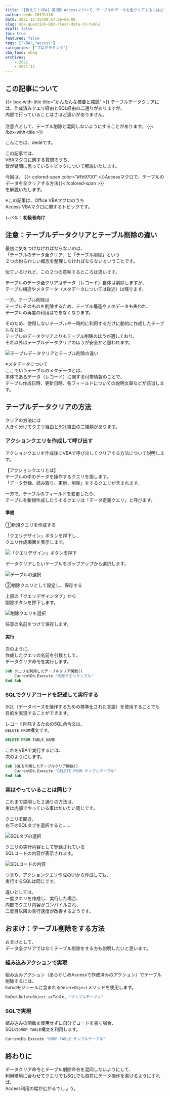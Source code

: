 ```yaml
---
title: "[教えて！VBA] 第3回 Accessマクロで、テーブルのデータを全クリアするにはどうすればいいの？？"
author: dede-20191130
date: 2021-12-25T09:57:26+09:00
slug: vba-question-003-clear-data-in-table
draft: false
toc: true
featured: false
tags: ["VBA","Access"]
categories: ["プログラミング"]
vba_taxo: vbaq
archives:
    - 2021
    - 2021-12
---
```


## この記事について

{{< box-with-title title="かんたんな概要と結論" >}} 
    テーブルデータクリアには、作成済みクエリ経由とSQL経由の二通りがありますが、<br>
    内部で行っていることはさほど違いがありません。<br><br>
    注意点として、テーブル削除と混同しないようにすることがあります。
{{< /box-with-title >}}

こんにちは、dedeです。

この記事では、  
VBAマクロに関する質問のうち、  
皆が疑問に思っているトピックについて解説いたします。

今回は、
{{< colored-span color="#fb9700" >}}Accessマクロで、テーブルのデータを全クリアする方法{{< /colored-span >}}  
を解説いたします。

※この記事は、Office VBAマクロのうち  
Access VBAマクロに関するトピックです。

レベル：<b>初級者向け</b>


## 注意：テーブルデータクリアとテーブル削除の違い

最初に気をつけなければならないのは、  
「テーブルのデータ全クリア」と「テーブル削除」という  
２つの紛らわしい概念を整理しなければならないということです。

似ているけれど、この２つの意味するところは違います。

テーブルのデータ全クリアはデータ（レコード）自体は削除しますが、  
テーブル構造やメタデータ（メタデータについては後述）は残ります。  

一方、テーブル削除は  
テーブルそのものを削除するため、テーブル構造やメタデータも失われ、  
テーブルの再度の利用はできなくなります。  

そのため、使用しないテーブルや一時的に利用するだけに動的に作成したテーブルなどは、  
テーブルのデータクリアよりもテーブル削除のほうが適しており、  
それ以外はテーブルデータクリアのほうが安全かと思われます。

![テーブルデータクリアとテーブル削除の違い](https://res.cloudinary.com/ddxhi1rnh/image/upload/v1640415368/learnerBlog/vba-question-003-clear-data-in-table/clear-and-delete_rqstxu.png)

※メタデータについて  
ここでいうテーブルのメタデータとは、  
本体であるデータ（レコード）に関する付帯情報のことで、  
テーブル作成日時、更新日時、各フィールドについての説明文章などが該当します。


## テーブルデータクリアの方法

クリアの方法には  
大きく分けてクエリ経由とSQL経由の二種類があります。

### アクションクエリを作成して呼び出す

アクションクエリを作成後にVBAで呼び出してクリアする方法について説明します。

【アクションクエリとは】  
テーブルの中のデータを操作するクエリを指します。  
「データ登録、読み取り、更新、削除」をするクエリが含まれます。

一方で、テーブルのフィールドを変更したり、  
テーブルを新規作成したりするクエリは「データ定義クエリ」と呼びます。

#### 準備

①新規クエリを作成する


「クエリデザイン」ボタンを押下し、  
クエリ作成画面を表示します。

![「クエリデザイン」ボタンを押下](https://res.cloudinary.com/ddxhi1rnh/image/upload/v1640415380/learnerBlog/vba-question-003-clear-data-in-table/%E3%82%B9%E3%82%AF%E3%83%AA%E3%83%BC%E3%83%B3%E3%82%B7%E3%83%A7%E3%83%83%E3%83%88_2021-12-25_113715_owxdms.png)

データクリアしたいテーブルをポップアップから選択します。

![テーブルの選択](https://res.cloudinary.com/ddxhi1rnh/image/upload/v1640415381/learnerBlog/vba-question-003-clear-data-in-table/%E3%82%B9%E3%82%AF%E3%83%AA%E3%83%BC%E3%83%B3%E3%82%B7%E3%83%A7%E3%83%83%E3%83%88_2021-12-25_113751_ucm2xd.png)

②削除クエリとして設定し、保存する

上部の「クエリデザインタブ」から  
削除ボタンを押下します。

![削除クエリを選択](https://res.cloudinary.com/ddxhi1rnh/image/upload/v1640415382/learnerBlog/vba-question-003-clear-data-in-table/%E3%82%B9%E3%82%AF%E3%83%AA%E3%83%BC%E3%83%B3%E3%82%B7%E3%83%A7%E3%83%83%E3%83%88_2021-12-25_113813_nxhaxz.png)

任意の名前をつけて保存します。

#### 実行

次のように、  
作成したクエリの名前を引数として、  
データクリア命令を実行します。

```vb
Sub クエリを利用したテーブルクリア関数()
    CurrentDb.Execute "削除クエリサンプル"
End Sub
```


### SQLでクリアコードを記述して実行する

SQL（データベースを操作するための標準化された言語）を使用することでも  
目的を実現することができます。

レコード削除するためのSQL命令文は、  
`DELETE FROM`構文です。

```sql
DELETE FROM TABLE_NAME
```

これをVBAで実行するには、  
次のようにします。

```vb
Sub SQLを利用したテーブルクリア関数()
    CurrentDb.Execute "DELETE FROM サンプルテーブル"
End Sub
```


### 実はやっていることは同じ？

これまで説明した２通りの方法は、  
実は内部でやっている事はだいたい同じです。

クエリを開き、  
右下のSQLタブを選択すると……

![SQLタブの選択](https://res.cloudinary.com/ddxhi1rnh/image/upload/v1640415384/learnerBlog/vba-question-003-clear-data-in-table/%E3%82%B9%E3%82%AF%E3%83%AA%E3%83%BC%E3%83%B3%E3%82%B7%E3%83%A7%E3%83%83%E3%83%88_2021-12-25_152209_adktpk.png)

クエリの実行内容として登録されている  
SQLコードの内容が表示されます。

![SQLコードの内容](https://res.cloudinary.com/ddxhi1rnh/image/upload/v1640415385/learnerBlog/vba-question-003-clear-data-in-table/%E3%82%B9%E3%82%AF%E3%83%AA%E3%83%BC%E3%83%B3%E3%82%B7%E3%83%A7%E3%83%83%E3%83%88_2021-12-25_152301_hz5jgj.png)

つまり、アクションクエリ作成のUIから作成しても、  
実行するSQLは同じです。

違いとしては、  
一度クエリを作成し、実行した場合、  
内部でクエリ内容がコンパイルされ、  
二度目以降の実行速度が改善するようです。

## おまけ：テーブル削除をする方法

おまけとして、  
データ全クリアではなくテーブル削除をする方も説明したいと思います。

### 組み込みアクションで実現

組み込みアクション（あらかじめAccessで作成済みのアクション）でテーブル削除するには、  
`DoCmd`モジュールに含まれる`DeleteObject`メソッドを使用します。

```vb
DoCmd.DeleteObject acTable, "サンプルテーブル"
```

### SQLで実現

組み込みの関数を使用せずに自分でコードを書く場合、  
SQLの`DROP TABLE`構文を利用します。

```vb
CurrentDb.Execute "DROP TABLE サンプルテーブル"
```

## 終わりに

データクリア命令とテーブル削除命令を混同しないようにして、  
利用環境に合わせてクエリでもSQLでも自在にデータ操作を書けるようにすれば、  
Access利用の幅が広がるでしょう。




